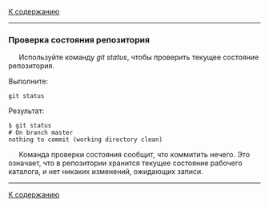 [К содержанию](./readme.md)

 ---

### Проверка состояния репозитория

&ensp;&ensp;&ensp;Используйте команду *git status*, чтобы проверить текущее состояние репозитория.

Выполните:

```branch=
git status
```

Результат:

```branch=
$ git status
# On branch master
nothing to commit (working directory clean)
```

&ensp;&ensp;&ensp;Команда проверки состояния сообщит, что коммитить нечего. Это означает, что в репозитории хранится текущее состояние рабочего каталога, и нет никаких изменений, ожидающих записи.

---

[К содержанию](./readme.md)